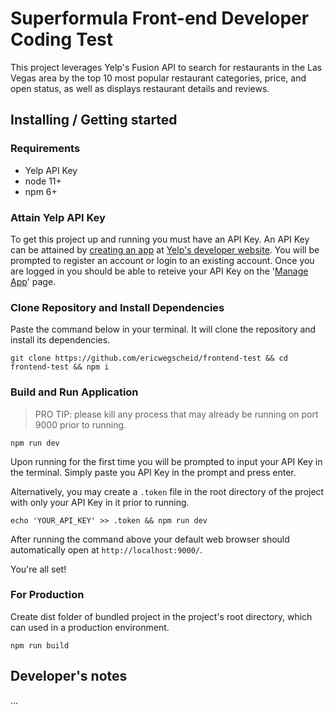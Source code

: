 # Superformula Front-end Developer Coding Test

This project leverages Yelp's Fusion API to search for restaurants in the Las Vegas area by the top 10 most popular restaurant categories, price, and open status, as well as displays restaurant details and reviews.

## Installing / Getting started

### Requirements

* Yelp API Key
* node 11+
* npm 6+

### Attain Yelp API Key

To get this project up and running you must have an API Key. An API Key can be attained by [creating an app](https://www.yelp.com/developers/v3/manage_app) at [Yelp's developer website](https://www.yelp.com/developers/documentation/v3). You will be prompted to register an account or login to an existing account. Once you are logged in you should be able to reteive your API Key on the '[Manage App](https://www.yelp.com/developers/v3/manage_app)' page.


### Clone Repository and Install Dependencies

Paste the command below in your terminal. It will clone the repository and install its dependencies.

```shell
git clone https://github.com/ericwegscheid/frontend-test && cd frontend-test && npm i
```

### Build and Run Application

> PRO TIP: please kill any process that may already be running on port 9000 prior to running.

```shell
npm run dev
```

Upon running for the first time you will be prompted to input your API Key in the terminal. Simply paste you API Key in the prompt and press enter.

Alternatively, you may create a `.token` file in the root directory of the project with only your API Key in it prior to running.

```shell
echo 'YOUR_API_KEY' >> .token && npm run dev
```

After running the command above your default web browser should automatically open at `http://localhost:9000/`.

You're all set!

### For Production

Create dist folder of bundled project in the project's root directory, which can used in a production environment.

```shell
npm run build
```

## Developer's notes

...


